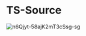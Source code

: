 # TS-Source

![n6Qjyt-58ajK2mT3cSsg-sg](https://github.com/user-attachments/assets/a05796d7-bd82-48ba-b6d1-35539027fc39)

